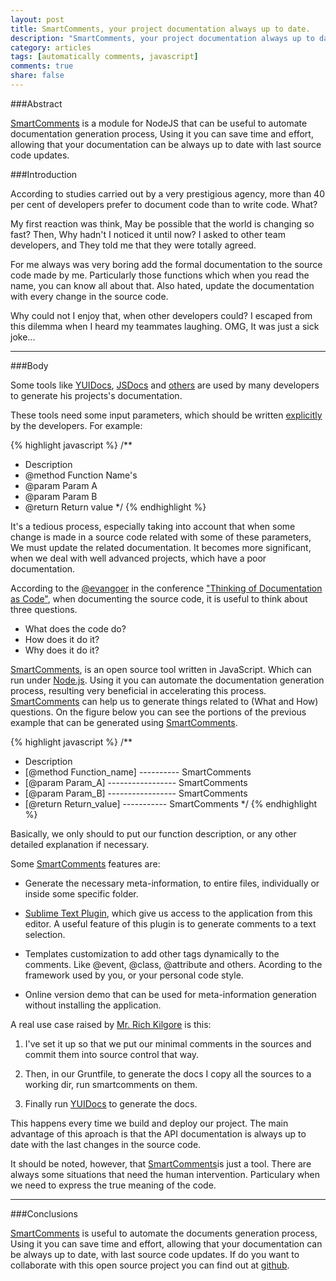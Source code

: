 ```yaml
---
layout: post
title: SmartComments, your project documentation always up to date.
description: "SmartComments, your project documentation always up to date"
category: articles
tags: [automatically comments, javascript]
comments: true
share: false
---
```

###Abstract

[SmartComments](http://smartcomments.github.io/) is a module for NodeJS that can be useful to automate documentation generation process, Using it you can save time and effort, allowing that your documentation can be always up to date with last source code updates.


###Introduction

According to studies carried out by a very prestigious agency, more than 40 per cent of developers prefer to document code than to write code. What?

My first reaction was think, May be possible that the world is changing so fast? Then, Why hadn't I noticed it until now? I asked to other team developers, and They told me that they were totally agreed.

For me always was very boring add the formal documentation to the source code made by me. Particularly those functions which when you read the name, you can know all about that. Also hated, update the documentation with every change in the source code. 

Why could not I enjoy that, when other developers could? I escaped from this dilemma when I heard my teammates laughing. OMG, It was just a sick joke...
 
---

###Body

Some tools like [YUIDocs](http://yui.github.io/yuidoc/), [JSDocs](http://usejsdoc.org/) and [others](http://www.lsauer.com/2013/05/javascript-documentation-generator.html) are used by many developers to generate his projects's documentation.

These tools need some input parameters, which should be written [explicitly](http://metajack.wordpress.com/2008/07/01/the-state-of-javascript-documentation-tools/) by the developers. For example:

{% highlight javascript %}
/**
 * Description
 * @method Function Name's
 * @param Param A
 * @param Param B
 * @return Return value
 */
{% endhighlight %} 

It's a tedious process, especially taking into account that when some change is made in a source code related with some of these parameters, We must update the related documentation. It becomes more significant, when we deal with well advanced projects, which have a poor documentation.

According to the [@evangoer](https://twitter.com/evangoer) in the conference ["Thinking of Documentation as Code"](http://www.youtube.com/watch?v=mEvvc80ZYU8), when documenting the source code, it is useful to think about three questions.

- What does the code do?
- How does it do it?
- Why does it do it?

[SmartComments](http://smartcomments.github.io/), is an open source tool
written in JavaScript. Which can run under [Node.js](http://nodejs.org/).
Using it you can automate the documentation generation process, resulting very beneficial in accelerating this process. [SmartComments](http://smartcomments.github.io/) can help us to generate things related to (What and How) questions.
On the figure below you can see the portions of the previous example that can be generated using [SmartComments](http://smartcomments.github.io/).  


{% highlight javascript %}
/**
 * Description
 * [@method Function_name] ---------- SmartComments
 * [@param Param_A] ----------------- SmartComments
 * [@param Param_B] ----------------- SmartComments
 * [@return Return_value] ----------- SmartComments
 */
{% endhighlight %}

Basically, we only should to put our function description, or any other detailed explanation if necessary.

Some [SmartComments](http://smartcomments.github.io/) features are:

 - Generate the necessary meta-information, to entire files, individually or inside some specific folder. 

 - [Sublime Text Plugin](http://smartcomments.github.io/#features), which give us access to the application from this editor. A useful feature of this plugin is to generate comments to a text selection.

 - Templates customization to add other tags dynamically to the comments. Like @event, @class, @attribute and others. Acording to the framework used by you, or your personal code style.

 - Online version demo that can be used for meta-information generation without installing the application.

A real use case raised by [Mr. Rich Kilgore](https://github.com/rick-kilgore) is 
this:

1.  I've set it up so that we put our minimal comments in the sources and commit them into source control that way.

2. Then, in our Gruntfile, to generate the docs I copy all the sources to a working dir, run smartcomments on them.

3. Finally run [YUIDocs](http://yui.github.io/yuidoc/) to generate the docs.

This happens every time we build and deploy our project. The main advantage of this aproach is that the API documentation is always up to date with the last changes in the source code.

It should be noted, however, that [SmartComments](http://smartcomments.github.io/)is just a tool. There are always some situations that need the human intervention. Particulary when we need to express the true meaning of the code.

---

###Conclusions

[SmartComments](http://smartcomments.github.io/) is useful to automate the documents generation process, Using it you can save time and effort, allowing that your documentation can be always up to date, with last source code updates. If do you want to collaborate with this open source project you can find out at [github](https://github.com/smartcomments/smartcomments).
